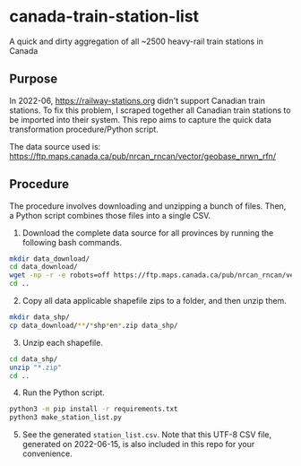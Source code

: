 # canada-train-station-list
A quick and dirty aggregation of all ~2500 heavy-rail train stations in Canada

## Purpose
In 2022-06, https://railway-stations.org didn't support Canadian train stations. To fix this problem, I scraped together all Canadian train stations to be imported into their system. This repo aims to capture the quick data transformation procedure/Python script.

The data source used is: https://ftp.maps.canada.ca/pub/nrcan_rncan/vector/geobase_nrwn_rfn/

## Procedure
The procedure involves downloading and unzipping a bunch of files. Then, a Python script combines those files into a single CSV.

1. Download the complete data source for all provinces by running the following bash commands.
```bash
mkdir data_download/
cd data_download/
wget -np -r -e robots=off https://ftp.maps.canada.ca/pub/nrcan_rncan/vector/geobase_nrwn_rfn/
cd ..
```

2. Copy all data applicable shapefile zips to a folder, and then unzip them.
```bash
mkdir data_shp/
cp data_download/**/*shp*en*.zip data_shp/
```

3. Unzip each shapefile.
```bash
cd data_shp/
unzip "*.zip"
cd ..
```

4. Run the Python script.
```bash
python3 -m pip install -r requirements.txt
python3 make_station_list.py
```

5. See the generated `station_list.csv`. Note that this UTF-8 CSV file, generated on 2022-06-15, is also included in this repo for your convenience.
